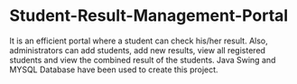 # Student-Result-Management-Portal
It is an efficient portal where a student can check his/her result. Also, administrators can add students, add new results, view all registered students and view the combined result of the students. Java Swing and MYSQL Database have been used to create this project.
